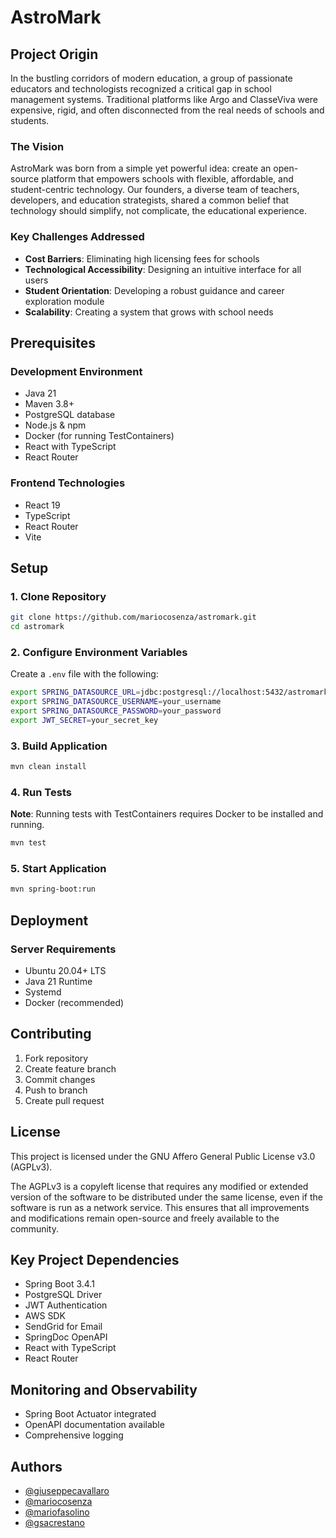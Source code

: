 # AstroMark

## Project Origin

In the bustling corridors of modern education, a group of passionate educators and technologists recognized a critical gap in school management systems. Traditional platforms like Argo and ClasseViva were expensive, rigid, and often disconnected from the real needs of schools and students.

### The Vision

AstroMark was born from a simple yet powerful idea: create an open-source platform that empowers schools with flexible, affordable, and student-centric technology. Our founders, a diverse team of teachers, developers, and education strategists, shared a common belief that technology should simplify, not complicate, the educational experience.

### Key Challenges Addressed

- **Cost Barriers**: Eliminating high licensing fees for schools
- **Technological Accessibility**: Designing an intuitive interface for all users
- **Student Orientation**: Developing a robust guidance and career exploration module
- **Scalability**: Creating a system that grows with school needs

## Prerequisites

### Development Environment
- Java 21
- Maven 3.8+
- PostgreSQL database
- Node.js & npm
- Docker (for running TestContainers)
- React with TypeScript
- React Router

### Frontend Technologies
- React 19
- TypeScript
- React Router
- Vite

## Setup

### 1. Clone Repository

```bash
git clone https://github.com/mariocosenza/astromark.git
cd astromark
```

### 2. Configure Environment Variables

Create a `.env` file with the following:

```bash
export SPRING_DATASOURCE_URL=jdbc:postgresql://localhost:5432/astromark
export SPRING_DATASOURCE_USERNAME=your_username
export SPRING_DATASOURCE_PASSWORD=your_password
export JWT_SECRET=your_secret_key
```

### 3. Build Application

```bash
mvn clean install
```

### 4. Run Tests

**Note**: Running tests with TestContainers requires Docker to be installed and running.

```bash
mvn test
```

### 5. Start Application

```bash
mvn spring-boot:run
```

## Deployment

### Server Requirements

- Ubuntu 20.04+ LTS
- Java 21 Runtime
- Systemd
- Docker (recommended)

## Contributing

1. Fork repository
2. Create feature branch
3. Commit changes
4. Push to branch
5. Create pull request

## License

This project is licensed under the GNU Affero General Public License v3.0 (AGPLv3).

The AGPLv3 is a copyleft license that requires any modified or extended version of the software to be distributed under the same license, even if the software is run as a network service. This ensures that all improvements and modifications remain open-source and freely available to the community.

## Key Project Dependencies

- Spring Boot 3.4.1
- PostgreSQL Driver
- JWT Authentication
- AWS SDK
- SendGrid for Email
- SpringDoc OpenAPI
- React with TypeScript
- React Router

## Monitoring and Observability

- Spring Boot Actuator integrated
- OpenAPI documentation available
- Comprehensive logging

## Authors

- [@giuseppecavallaro](https://github.com/GiuseppeCava03)
- [@mariocosenza](https://github.com/mariocosenza)
- [@mariofasolino](https://github.com/MarioFas)
- [@gsacrestano](https://github.com/gsacrestano)

